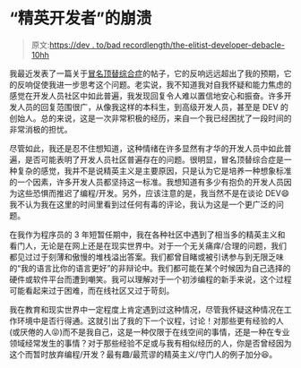 # “精英开发者”的崩溃

> 原文:[https://dev . to/bad recordlength/the-elitist-developer-debacle-10hh](https://dev.to/badrecordlength/the-elitist-developer-debacle-10hh)

我最近发表了一篇关于[冒名顶替综合症](https://dev.to/badrecordlength/the-fake-developer-conundrum-38oi)的帖子，它的反响远远超出了我的预期，它的反响促使我进一步思考这个问题。老实说，我不知道我对自我怀疑和能力焦虑的感觉在开发人员社区中如此普遍，我发现回复令人难以置信地安心和振奋。许多开发人员的回复范围很广，从像我这样的本科生，到高级开发人员，甚至是 DEV 的创始人。总的来说，这是一次非常积极的经历，来自一个我已经困扰了一段时间的非常消极的担忧。

尽管如此，我还是忍不住想知道，这种情绪在许多显然有才华的开发人员中如此普遍，是否可能表明了开发人员社区普遍存在的问题。很明显，冒名顶替综合症是一种复杂的感觉，我并不是说精英主义是主要原因，只是认为它是培养一种想象标准的一个因素，许多开发人员都坚持这一标准。我想知道有多少有抱负的开发人员因为这些恐惧而推迟了编程/开发。另外，应该注意的是，我当然不是在谈论 DEV😄我不认为我在这里的时间里看到过任何有毒的评论，我认为这是一个更广泛的问题。

在我作为程序员的 3 年短暂任期中，我在各种社区中遇到了相当多的精英主义和看门人，无论是在网上还是在现实世界中。对于一个无关痛痒/合理的问题，我们都见过过于刻薄和傲慢的堆栈溢出答案。我们都曾目睹或被引诱参与到无限乏味的“我的语言比你的语言更好”的非辩论中。我们都可能在某个时候因为自己选择的硬件或软件平台而遭到嘲笑。我可以理解对于一个初涉编程的新手来说，这个过程可能看起来过于困难，而在线社区又过于苛刻。

我在教育和现实世界中一定程度上肯定遇到过这种情况，尽管我怀疑这种情况在工作环境中是否行得通。这就引出了我的下一个议程，讨论！对那些更有经验的人(或厌倦的人😝)而不是我自己，这是一种仅限于在线空间的事情，还是一种在专业领域经常发生的事情？对于那些经验不足或与我有相似经历的人，你是否曾经因为这个而暂时放弃编程/开发？最有趣/最荒谬的精英主义/守门人的例子加分😆。